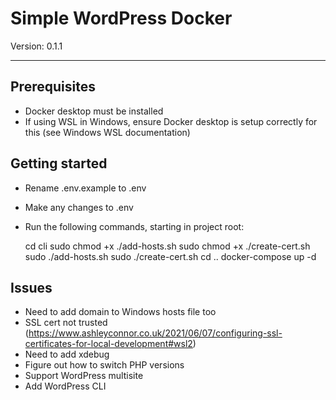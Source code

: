 # Simple WordPress Docker

Version: 0.1.1

---

## Prerequisites

- Docker desktop must be installed
- If using WSL in Windows, ensure Docker desktop is setup correctly for this (see Windows WSL documentation)

## Getting started

- Rename .env.example to .env
- Make any changes to .env
- Run the following commands, starting in project root:

    cd cli
    sudo chmod +x ./add-hosts.sh
    sudo chmod +x ./create-cert.sh
    sudo ./add-hosts.sh
    sudo ./create-cert.sh
    cd ..
    docker-compose up -d

## Issues

- Need to add domain to Windows hosts file too
- SSL cert not trusted (https://www.ashleyconnor.co.uk/2021/06/07/configuring-ssl-certificates-for-local-development#wsl2)
- Need to add xdebug
- Figure out how to switch PHP versions
- Support WordPress multisite
- Add WordPress CLI
